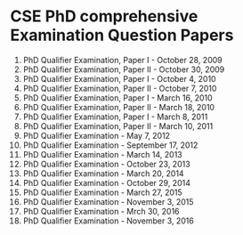 # CSE PhD comprehensive Examination Question Papers

1. PhD Qualifier Examination, Paper I - October 28, 2009
2. PhD Qualifier Examination, Paper II - October 30, 2009
3. PhD Qualifier Examination, Paper I - October 4, 2010
4. PhD Qualifier Examination, Paper II - October 7, 2010
5. PhD Qualifier Examination, Paper I - March 16, 2010
6. PhD Qualifier Examination, Paper II - March 18, 2010
7. PhD Qualifier Examination, Paper I - March 8, 2011
8. PhD Qualifier Examination, Paper II - March 10, 2011
9. PhD Qualifier Examination - May 7, 2012
10. PhD Qualifier Examination - September 17, 2012
11. PhD Qualifier Examination - March 14, 2013
12. PhD Qualifier Examination - October 23, 2013
13. PhD Qualifier Examination - March 20, 2014
14. PhD Qualifier Examination - October 29, 2014
15. PhD Qualifier Examination - March 27, 2015
16. PhD Qualifier Examination - November 3, 2015
17. PhD Qualifier Examination - Mrch 30, 2016
18. PhD Qualifier Examination - November 3, 2016
